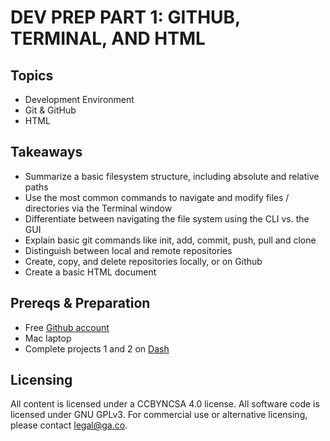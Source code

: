 # DEV PREP PART 1: GITHUB, TERMINAL, AND HTML

## Topics

- Development Environment  
- Git & GitHub  
- HTML

## Takeaways

- Summarize a basic filesystem structure, including absolute and relative paths
- Use the most common commands to navigate and modify files / directories via the Terminal window
- Differentiate between navigating the file system using the CLI vs. the GUI
- Explain basic git commands like init, add, commit, push, pull and clone
- Distinguish between local and remote repositories
- Create, copy, and delete repositories locally, or on Github
- Create a basic HTML document

## Prereqs & Preparation

- Free [Github account](https://github.com/join)
- Mac laptop
- Complete projects 1 and 2 on [Dash](https://dash.generalassemb.ly/)

## Licensing
All content is licensed under a CC­BY­NC­SA 4.0 license.
All software code is licensed under GNU GPLv3. For commercial use or alternative licensing, please contact legal@ga.co.